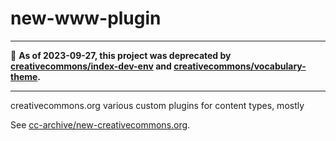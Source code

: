 # new-www-plugin

----

🛑 **As of 2023-09-27, this project was deprecated by
[creativecommons/index-dev-env][index-dev-env] and
[creativecommons/vocabulary-theme][vocab-theme].**

[index-dev-env]: https://github.com/creativecommons/index-dev-env
[vocab-theme]: https://github.com/creativecommons/vocabulary-theme

----

creativecommons.org various custom plugins for content types, mostly

See [cc-archive/new-creativecommons.org][neworg].

[neworg]:https://github.com/cc-archive/new-creativecommons.org
